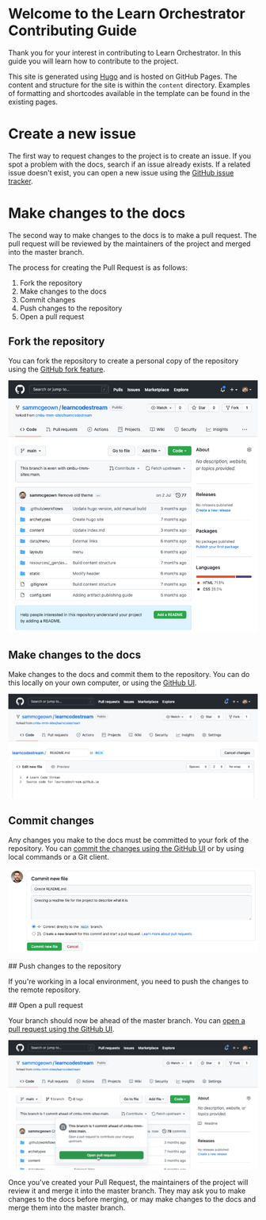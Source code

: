 # Welcome to the Learn Orchestrator Contributing Guide

Thank you for your interest in contributing to Learn Orchestrator. In this guide you will learn how to contribute to the project.

This site is generated using [Hugo](https://gohugo.io/) and is hosted on GitHub Pages. The content and structure for the site is within the `content` directory. Examples of formatting and shortcodes available in the template can be found in the existing pages.

# Create a new issue
The first way to request changes to the project is to create an issue. If you spot a problem with the docs, search if an issue already exists. If a related issue doesn't exist, you can open a new issue using the [GitHub issue tracker](https://github.com/cmbu-tmm-sites/learnorchestratorissues).


# Make changes to the docs
The second way to make changes to the docs is to make a pull request. The pull request will be reviewed by the maintainers of the project and merged into the master branch.

The process for creating the Pull Request is as follows:
1. Fork the repository
2. Make changes to the docs
3. Commit changes
4. Push changes to the repository
5. Open a pull request

## Fork the repository
You can fork the repository to create a personal copy of the repository using the [GitHub fork feature](https://docs.github.com/en/get-started/quickstart/fork-a-repo).

![Fork the repository](CONTRIBUTING/2021-09-29-14-27-51.png)

## Make changes to the docs
Make changes to the docs and commit them to the repository. You can do this locally on your own computer, or using the [GitHub UI](https://docs.github.com/en/repositories/working-with-files/managing-files/editing-files).

![Create a file](CONTRIBUTING/2021-09-29-14-33-17.png)

## Commit changes
Any changes you make to the docs must be committed to your fork of the repository. You can [commit the changes using the GitHub UI](https://docs.github.com/en/repositories/working-with-files/managing-files/adding-a-file-to-a-repository) or by using local commands or a Git client.

![Commit new file](CONTRIBUTING/2021-09-29-14-34-07.png)

## Push changes to the repository

If you're working in a local environment, you need to push the changes to the remote repository.

## Open a pull request

Your branch should now be ahead of the master branch. You can [open a pull request using the GitHub UI](https://docs.github.com/en/github/collaborating-with-pull-requests/proposing-changes-to-your-work-with-pull-requests/creating-a-pull-request-from-a-fork).

![Open a Pull Request](CONTRIBUTING/2021-09-29-14-37-43.png)

Once you've created your Pull Request, the maintainers of the project will review it and merge it into the master branch. They may ask you to make changes to the docs before merging, or may make changes to the docs and merge them into the master branch.